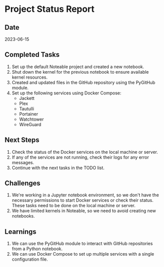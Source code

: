 
# Project Status Report

## Date
2023-06-15

## Completed Tasks

1. Set up the default Noteable project and created a new notebook.
2. Shut down the kernel for the previous notebook to ensure available kernel resources.
3. Created and updated files in the GitHub repository using the PyGitHub module.
4. Set up the following services using Docker Compose:
   - Jackett
   - Plex
   - Tautulli
   - Portainer
   - Watchtower
   - WireGuard

## Next Steps

1. Check the status of the Docker services on the local machine or server.
2. If any of the services are not running, check their logs for any error messages.
3. Continue with the next tasks in the TODO list.

## Challenges

1. We're working in a Jupyter notebook environment, so we don't have the necessary permissions to start Docker services or check their status. These tasks need to be done on the local machine or server.
2. We have limited kernels in Noteable, so we need to avoid creating new notebooks.

## Learnings

1. We can use the PyGitHub module to interact with GitHub repositories from a Python notebook.
2. We can use Docker Compose to set up multiple services with a single configuration file.
